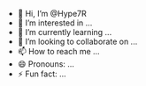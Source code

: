 - 👋 Hi, I’m @Hype7R
- 👀 I’m interested in ...
- 🌱 I’m currently learning ...
- 💞️ I’m looking to collaborate on ...
- 📫 How to reach me ...
- 😄 Pronouns: ...
- ⚡ Fun fact: ...

<!---
Hype7R/Hype7R is a ✨ special ✨ repository because its `README.md` (this file) appears on your GitHub profile.
You can click the Preview link to take a look at your changes.
--->

